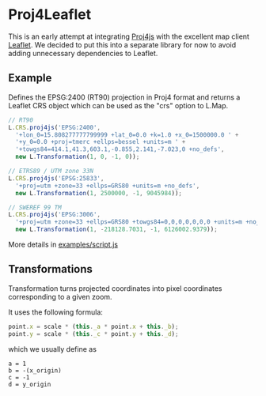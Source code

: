 # Proj4Leaflet

This is an early attempt at integrating [Proj4js](http://proj4js.org/) with the excellent map client [Leaflet](http://leaflet.cloudmade.com). We decided to put this into a separate library for now to avoid adding unnecessary dependencies to Leaflet.

## Example
Defines the EPSG:2400 (RT90) projection in Proj4 format and returns a Leaflet CRS object which can be used as the "crs" option to L.Map.

```javascript
// RT90
L.CRS.proj4js('EPSG:2400',
  '+lon_0=15.808277777799999 +lat_0=0.0 +k=1.0 +x_0=1500000.0 ' +
  '+y_0=0.0 +proj=tmerc +ellps=bessel +units=m ' +
  '+towgs84=414.1,41.3,603.1,-0.855,2.141,-7.023,0 +no_defs', 
  new L.Transformation(1, 0, -1, 0));

// ETRS89 / UTM zone 33N
L.CRS.proj4js('EPSG:25833', 
  '+proj=utm +zone=33 +ellps=GRS80 +units=m +no_defs', 
  new L.Transformation(1, 2500000, -1, 9045984));

// SWEREF 99 TM
L.CRS.proj4js('EPSG:3006', 
  '+proj=utm +zone=33 +ellps=GRS80 +towgs84=0,0,0,0,0,0,0 +units=m +no_defs',
  new L.Transformation(1, -218128.7031, -1, 6126002.9379));
```

More details in [examples/script.js](https://github.com/kartena/Proj4Leaflet/blob/master/examples/script.js)

## Transformations
Transformation turns projected coordinates into pixel coordinates corresponding to a given zoom. 

It uses the following formula: 

```javascript
point.x = scale * (this._a * point.x + this._b);                            
point.y = scale * (this._c * point.y + this._d);     
```

which we usually define as  

```
a = 1 
b = -(x_origin)
c = -1
d = y_origin
```

